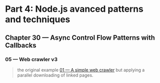 # Part 4: Node.js avanced patterns and techniques
## Chapter 30 &mdash; Async Control Flow Patterns with Callbacks
### 05 &mdash; Web crawler v3
> the original example [01 &mdash; A simple web crawler](../01-a-simple-web-crawler) but applying a parallel downloading of linked pages.
